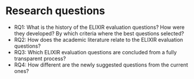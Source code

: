 # Research questions

- RQ1: What is the history of the ELIXIR evaluation questions?
  How were they developed?
  By which criteria where the best questions selected?
- RQ2: How does the academic literature relate to the ELIXIR evaluation
  questions?
- RQ3: Which ELIXIR evaluation questions are concluded from a fully
  transparent process?
- RQ4: How different are the newly suggested questions from the current ones?
